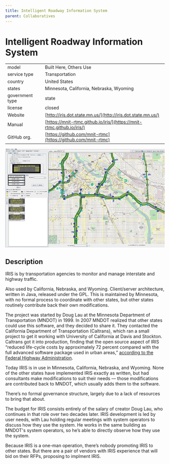 ```yaml
---
title: Intelligent Roadway Information System
parent: Collaboratives
---
```


# Intelligent Roadway Information System

|                   |                                          |
|:------------------|:-----------------------------------------|
| model             | Built Here, Others Use
| service type      | Transportation
| country           | United States
| states            | Minnesota, California, Nebraska, Wyoming
| government type   | state
| license           | closed
| Website           | [http://iris.dot.state.mn.us/](http://iris.dot.state.mn.us/)
| Manual            | [https://mnit-rtmc.github.io/iris/](https://mnit-rtmc.github.io/iris/)
| GitHub org.       | [https://github.com/mnit-rtmc](https://github.com/mnit-rtmc)

![IRIS screenshot](images/mn-iris.png)


## Description

IRIS is by transportation agencies to monitor and manage interstate and highway traffic.

Also used by California, Nebraska, and Wyoming. Client/server architecture, written in Java, released under the GPL. This is maintained by Minnesota, with no formal process to coordinate with other states, but other states routinely contribute back their own modifications.

The project was started by Doug Lau at the Minnesota Department of Transportation (MNDOT) in 1999. In 2007 MNDOT realized that other states could use this software, and they decided to share it. They contacted the California Department of Transportation (Caltrans), which ran a small project to get it working with University of California at Davis and Stockton. Caltrans got it into production, finding that the open source aspect of IRIS “reduced life-cycle costs by approximately 72 percent compared with the full advanced software package used in urban areas,” [according to the Federal Highway Administration](https://www.fhwa.dot.gov/publications/publicroads/17marapr/05.cfm).

Today IRIS is in use in Minnesota, California, Nebraska, and Wyoming. None of the other states have implemented IRIS exactly as written, but had consultants make modifications to suit their needs — those modifications are contributed back to MNDOT, which usually adds them to the software.

There’s no formal governance structure, largely due to a lack of resources to bring that about.

The budget for IRIS consists entirely of the salary of creator Doug Lau, who continues in that role over two decades later. IRIS development is led by user needs, with Lau holding regular meetings with system operators to discuss how they use the system. He works in the same building as MNDOT's system operators, so he’s able to directly observe how they use the system.

Because IRIS is a one-man operation, there’s nobody promoting IRIS to other states. But there are a pair of vendors with IRIS experience that will bid on their RFPs, proposing to implment IRIS.
